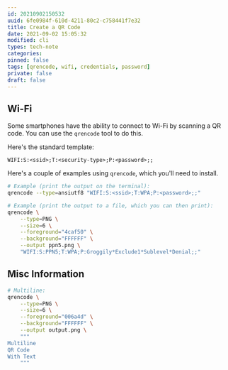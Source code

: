 ```yaml
---
id: 20210902150532
uuid: 6fe0984f-610d-4211-80c2-c758441f7e32
title: Create a QR Code
date: 2021-09-02 15:05:32
modified: cli
types: tech-note
categories: 
pinned: false
tags: [qrencode, wifi, credentials, password]
private: false
draft: false
---
```


## Wi-Fi

Some smartphones have the ability to connect to Wi-Fi by scanning a QR code. You can use the `qrencode` tool to do this.

Here's the standard template:

```text
WIFI:S:<ssid>;T:<security-type>;P:<password>;;
```

Here's a couple of examples using `qrencode`, which you'll need to install.

```sh
# Example (print the output on the terminal):
qrencode --type=ansiutf8 "WIFI:S:<ssid>;T:WPA;P:<password>;;"

# Example (print the output to a file, which you can then print):
qrencode \
    --type=PNG \
    --size=6 \
    --foreground="4caf50" \
    --background="FFFFFF" \
    --output ppn5.png \
    "WIFI:S:PPN5;T:WPA;P:Groggily*Exclude1*Sublevel*Denial;;"
```

## Misc Information

```bash
# Multiline:
qrencode \
    --type=PNG \
    --size=6 \
    --foreground="006a4d" \
    --background="FFFFFF" \
    --output output.png \
    """
Multiline
QR Code
With Text
    """
```
